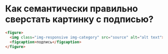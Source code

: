 # Как семантически правильно сверстать картинку с подписью?

```HTML
<figure>
  <img class="img-responsive img-category" src="source" alt="alt text">
  <figcaption>подпись</figcaption>
</figure>
```
